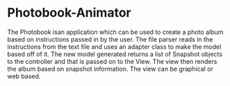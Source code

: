 # Photobook-Animator
The Photobook isan application which can be used to create a photo album based on instructions passed in by the user. The file parser reads in the instructions from the text file and uses an adapter class to make the model based off of it. The new model generated returns a list of Snapshot objects to the controller and that is passed on to the View. The view then renders the album based on snapshot information. The view can be graphical or web based.
